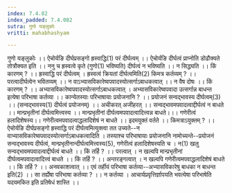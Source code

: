 ```yaml
---
index: 7.4.82
index_padded: 7.4.082
sutra: गुणो यङ्लुकोः
vritti: mahabhashyam

---
```

 गुणो यङ्लुकोः ।। ऐचोर्यङि दीर्घप्रसङ्गो ह्रस्वाद्धि(1) परं दीर्घत्वम् ।। ऐचोर्यङि दीर्घत्वं प्राप्नोति डोढौक्यते तोत्रौक्यत इति ।। ननु च ह्रस्वत्वे कृते (गुणो(1) भविष्यति) दीर्घत्वं न भविष्यति ।। न सिद्ध्यति ।। किं कारणम् ? ।। ह्रस्वाद्धि परं दीर्घत्वम् । ह्रस्वत्वं क्रियतां दीर्घत्वमिति(2) किमत्र कर्तव्यम् ? ।। परत्वादीर्घत्वेन भवितव्यम् ।। न वाऽभ्यासविकारेष्वपवादस्योत्सर्गाऽबाधकत्वात् ।। न वैष दोषः ।। किं कारणम् ? ।। अभ्यासविकारेष्वपवादस्योत्सर्गाऽबाधकत्वात् । अभ्यासविकारेष्वपवादा उत्सर्गान्न बाधन्त इत्येषा परिभाषा कर्तव्या ।। कान्येतस्याः परिभाषायाः प्रयोजनानि ? ।। प्रयोजनं सन्वद्भावस्य दीर्घत्वम्(3) ।। (सन्वद्भावस्य(1) दीर्घत्वं प्रयोजनम्) ।। अचीकरत् अजीहरत् ।। सन्वद्भावमपवादत्वाद्दीर्घत्वं न बाधते ।। मान्प्रभृतीनां दीर्घत्वमित्त्वस्य ।। मान्प्रभृतीनां दीर्घत्वमपवादत्वादित्त्वन्न बाधते।।। गणेरीत्वं हलादिशेषस्य।। गणेरीत्वमपवादत्वाद्धलादिशेषं न बाधते ।। इदमयुक्तं वर्तते ।। किमत्राऽयुक्तम् ? ।। ऐचोर्यङि दीर्घप्रसङ्गो ह्रस्वाद्धि परं दीर्घत्वमित्युक्त्वा तत उच्यते--न वाभ्यासविकारेष्वपवादस्योत्सर्गाऽबाधकत्वादिति । तस्याश्च परिभाषायाः प्रयोजनानि नामोच्यन्ते--प्रयोजनं सन्वद्भावस्य दीर्घत्वं, मान्प्रभृतीनान्दीर्घत्वमित्त्वस्य(5), गणेरीत्वं हलादिशेषस्यति च । न(1) खलु सन्वद्भावमपवादत्वाद्दीर्घत्वं बाधते ।। किं तर्हि ? ।। परत्वात् । न खल्वपि मान्प्रभृतीनां दीर्घत्वमपवादत्वादित्त्वं बाधते ।। किं तर्हि ? ।। अन्तरङ्गत्वात् । न खल्वपि गणेरीत्वमपवाद्धलादिशेषं बाधते ।। किं तर्हि ? ।। अनवकाशत्वात् ।। एवं तर्हीयं परिभाषा कर्तव्या--अभ्यासविकारेषु बाधका न बाधन्त इति(2) ।। सा तर्ह्येषा परिभाषा कर्तव्या ? ।। न कर्तव्या । आचार्यप्रवृत्तिर्ज्ञापयति भवत्येषा परिभाषेति यदयमकित इति प्रतिषेधं शास्ति ।। 